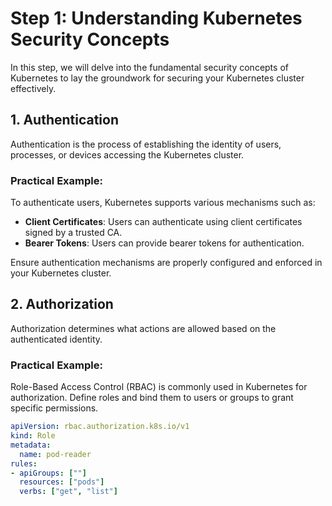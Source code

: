 # Step 1: Understanding Kubernetes Security Concepts

In this step, we will delve into the fundamental security concepts of Kubernetes to lay the groundwork for securing your Kubernetes cluster effectively.

## 1. Authentication

Authentication is the process of establishing the identity of users, processes, or devices accessing the Kubernetes cluster.

### Practical Example:

To authenticate users, Kubernetes supports various mechanisms such as:

- **Client Certificates**: Users can authenticate using client certificates signed by a trusted CA.
- **Bearer Tokens**: Users can provide bearer tokens for authentication.

Ensure authentication mechanisms are properly configured and enforced in your Kubernetes cluster.

## 2. Authorization

Authorization determines what actions are allowed based on the authenticated identity.

### Practical Example:

Role-Based Access Control (RBAC) is commonly used in Kubernetes for authorization. Define roles and bind them to users or groups to grant specific permissions.

```yaml
apiVersion: rbac.authorization.k8s.io/v1
kind: Role
metadata:
  name: pod-reader
rules:
- apiGroups: [""]
  resources: ["pods"]
  verbs: ["get", "list"]
